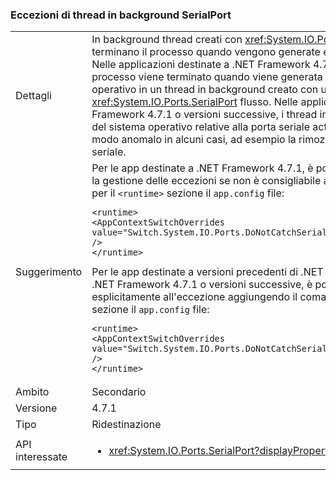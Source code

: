 ### <a name="serialport-background-thread-exceptions"></a>Eccezioni di thread in background SerialPort

|   |   |
|---|---|
|Dettagli|In background thread creati con <xref:System.IO.Ports.SerialPort> flussi non terminano il processo quando vengono generate eccezioni del sistema operativo. Nelle applicazioni destinate a .NET Framework 4.7 e versioni precedenti, un processo viene terminato quando viene generata un'eccezione di sistema operativo in un thread in background creato con una <xref:System.IO.Ports.SerialPort> flusso. Nelle applicazioni che destina .NET Framework 4.7.1 o versioni successive, i thread in background in attesa di eventi del sistema operativo relative alla porta seriale active e potrebbe arrestarsi in modo anomalo in alcuni casi, ad esempio la rimozione improvviso della porta seriale.|
|Suggerimento|Per le app destinate a .NET Framework 4.7.1, è possibile rifiutare esplicitamente la gestione delle eccezioni se non è consigliabile aggiungere il codice seguente per il <code>&lt;runtime&gt;</code> sezione il <code>app.config</code> file:<pre><code class="language-xml">&lt;runtime&gt;&#13;&#10;&lt;AppContextSwitchOverrides value=&quot;Switch.System.IO.Ports.DoNotCatchSerialStreamThreadExceptions=true&quot; /&gt;&#13;&#10;&lt;/runtime&gt;&#13;&#10;</code></pre>Per le app destinate a versioni precedenti di .NET Framework ma eseguite su .NET Framework 4.7.1 o versioni successive, è possibile acconsentire esplicitamente all'eccezione aggiungendo il comando seguente per il <code>&lt;runtime&gt;</code> sezione il <code>app.config</code> file:<pre><code class="language-xml">&lt;runtime&gt;&#13;&#10;&lt;AppContextSwitchOverrides value=&quot;Switch.System.IO.Ports.DoNotCatchSerialStreamThreadExceptions=false&quot; /&gt;&#13;&#10;&lt;/runtime&gt;&#13;&#10;</code></pre>|
|Ambito|Secondario|
|Versione|4.7.1|
|Tipo|Ridestinazione|
|API interessate|<ul><li><xref:System.IO.Ports.SerialPort?displayProperty=nameWithType></li></ul>|

